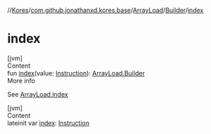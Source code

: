 //[Kores](../../../index.md)/[com.github.jonathanxd.kores.base](../../index.md)/[ArrayLoad](../index.md)/[Builder](index.md)/[index](--index--.md)



# index  
[jvm]  
Content  
fun [index](--index--.md)(value: [Instruction](../../../com.github.jonathanxd.kores/-instruction/index.md)): [ArrayLoad.Builder](index.md)  
More info  


See [ArrayLoad.index](../--index--.md)

  


[jvm]  
Content  
lateinit var [index](--index--.md): [Instruction](../../../com.github.jonathanxd.kores/-instruction/index.md)  



